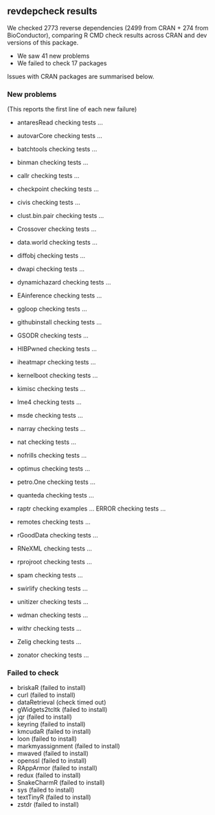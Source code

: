 ## revdepcheck results

We checked 2773 reverse dependencies (2499 from CRAN + 274 from BioConductor), comparing R CMD check results across CRAN and dev versions of this package.

 * We saw 41 new problems
 * We failed to check 17 packages

Issues with CRAN packages are summarised below.

### New problems
(This reports the first line of each new failure)

* antaresRead
  checking tests ...

* autovarCore
  checking tests ...

* batchtools
  checking tests ...

* binman
  checking tests ...

* callr
  checking tests ...

* checkpoint
  checking tests ...

* civis
  checking tests ...

* clust.bin.pair
  checking tests ...

* Crossover
  checking tests ...

* data.world
  checking tests ...

* diffobj
  checking tests ...

* dwapi
  checking tests ...

* dynamichazard
  checking tests ...

* EAinference
  checking tests ...

* ggloop
  checking tests ...

* githubinstall
  checking tests ...

* GSODR
  checking tests ...

* HIBPwned
  checking tests ...

* iheatmapr
  checking tests ...

* kernelboot
  checking tests ...

* kimisc
  checking tests ...

* lme4
  checking tests ...

* msde
  checking tests ...

* narray
  checking tests ...

* nat
  checking tests ...

* nofrills
  checking tests ...

* optimus
  checking tests ...

* petro.One
  checking tests ...

* quanteda
  checking tests ...

* raptr
  checking examples ... ERROR
  checking tests ...

* remotes
  checking tests ...

* rGoodData
  checking tests ...

* RNeXML
  checking tests ...

* rprojroot
  checking tests ...

* spam
  checking tests ...

* swirlify
  checking tests ...

* unitizer
  checking tests ...

* wdman
  checking tests ...

* withr
  checking tests ...

* Zelig
  checking tests ...

* zonator
  checking tests ...

### Failed to check

* briskaR          (failed to install)
* curl             (failed to install)
* dataRetrieval    (check timed out)
* gWidgets2tcltk   (failed to install)
* jqr              (failed to install)
* keyring          (failed to install)
* kmcudaR          (failed to install)
* loon             (failed to install)
* markmyassignment (failed to install)
* mwaved           (failed to install)
* openssl          (failed to install)
* RAppArmor        (failed to install)
* redux            (failed to install)
* SnakeCharmR      (failed to install)
* sys              (failed to install)
* textTinyR        (failed to install)
* zstdr            (failed to install)
